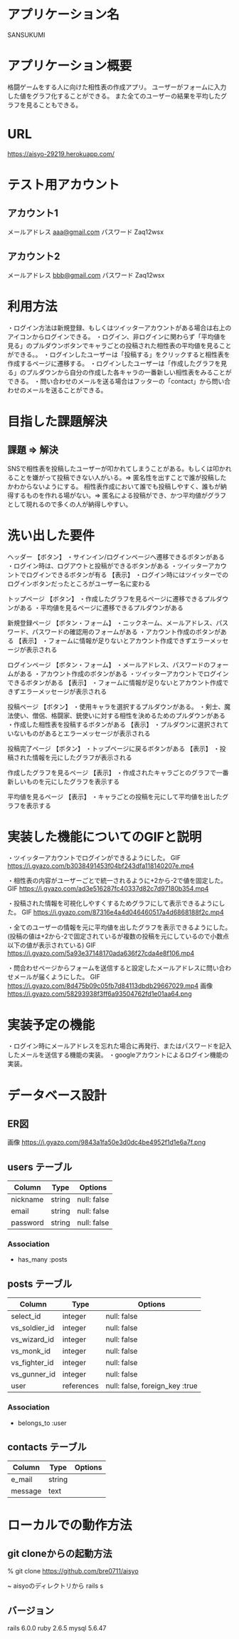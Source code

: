 # アプリケーション名
SANSUKUMI

# アプリケーション概要
格闘ゲームをする人に向けた相性表の作成アプリ。
ユーザーがフォームに入力した値をグラフ化することができる。
また全てのユーザーの結果を平均したグラフを見ることもできる。

# URL
https://aisyo-29219.herokuapp.com/

# テスト用アカウント
## アカウント1
メールアドレス aaa@gmail.com
パスワード    Zaq12wsx

## アカウント2
メールアドレス bbb@gmail.com
パスワード    Zaq12wsx

# 利用方法
・ログイン方法は新規登録、もしくはツイッターアカウントがある場合は右上のアイコンからログインできる。
・ログイン、非ログインに関わらず「平均値を見る」のプルダウンボタンでキャラごとの投稿された相性表の平均値を見ることができる。。
・ログインしたユーザーは「投稿する」をクリックすると相性表を作成するページに遷移する。
・ログインしたユーザーは「作成したグラフを見る」のプルダウンから自分の作成した各キャラの一番新しい相性表をみることができる。
・問い合わせのメールを送る場合はフッターの「contact」から問い合わせのメールを送ることができる。

# 目指した課題解決
## 課題 => 解決
SNSで相性表を投稿したユーザーが叩かれてしまうことがある。もしくは叩かれることを嫌がって投稿できない人がいる。=> 匿名性を出すことで誰が投稿したかわからないようにする。
相性表作成において誰でも投稿しやすく、誰もが納得するものを作れる場がない。=> 匿名による投稿ができ、かつ平均値がグラフとして現れるので多くの人が納得しやすい。

# 洗い出した要件
ヘッダー
【ボタン】
・サインイン/ログインページへ遷移できるボタンがある
・ログイン時は、ログアウトと投稿ができるボタンがある
・ツイッターアカウントでログインできるボタンが有る
【表示】
・ログイン時にはツイッターでのログインボタンだったところがユーザー名に変わる

トップページ
【ボタン】
・作成したグラフを見るページに遷移できるプルダウンがある
・平均値を見るページに遷移できるプルダウンがある

新規登録ページ
【ボタン・フォーム】
・ニックネーム、メールアドレス、パスワード、パスワードの確認用のフォームがある
・アカウント作成のボタンがある
【表示】
・フォームに情報が足りないとアカウント作成できずエラーメッセージが表示される

ログインページ
【ボタン・フォーム】
・メールアドレス、パスワードのフォームがある
・アカウント作成のボタンがある
・ツイッターアカウントでログインできるボタンがある
【表示】
・フォームに情報が足りないとアカウント作成できずエラーメッセージが表示される

投稿ページ
【ボタン】
・使用キャラを選択するプルダウンがある。
・剣士、魔法使い、僧侶、格闘家、銃使いに対する相性を決めるためのプルダウンがある
・作成した相性表を投稿するボタンがある
【表示】
・プルダウンに選択されていないものがあるとエラーメッセージが表示される

投稿完了ページ
【ボタン】
・トップページに戻るボタンがある
【表示】
・投稿された情報を元にしたグラフが表示される

作成したグラフを見るページ
【表示】
・作成されたキャラごとのグラフで一番新しいものを元にしたグラフを表示する

平均値を見るページ
【表示】
・キャラごとの投稿を元にして平均値を出したグラフを表示する

# 実装した機能についてのGIFと説明
・ツイッターアカウントでログインができるようにした。
GIF
https://i.gyazo.com/b3038491453f04bf243dfa118140207e.mp4

・相性表の内容がユーザーごとで統一されるように+2から-2で値を固定した。
GIF
https://i.gyazo.com/ad3e516287fc40337d82c7d97180b354.mp4

・投稿された情報を可視化しやすくするためグラフにして表示できるようにした。
GIF
https://i.gyazo.com/87316e4a4d046460517a4d6868188f2c.mp4

・全てのユーザーの情報を元に平均値を出したグラフを表示できるようにした。(投稿の値は+2から-2で固定されているが複数の投稿を元にしているので小数点以下の値が表示されている)
GIF
https://i.gyazo.com/5a93e37148170ada636f27cda4e8f106.mp4

・問合わせページからフォームを送信すると設定したメールアドレスに問い合わせメールが届くようにした。
GIF
https://i.gyazo.com/8d475b09c05fb7d84113dbdb29667029.mp4
画像
https://i.gyazo.com/58293938f3ff6a93504762fd1e01aa64.png

# 実装予定の機能
・ログイン時にメールアドレスを忘れた場合に再発行、またはパスワードを記入したメールを送信する機能の実装。
・googleアカウントによるログイン機能の実装。

# データベース設計
## ER図
画像
https://i.gyazo.com/9843a1fa50e3d0dc4be4952f1d1e6a7f.png

## users テーブル

| Column              | Type    | Options     |
| ------------------- | ------- | ----------- |
| nickname            | string  | null: false |
| email               | string  | null: false |
| password            | string  | null: false |

### Association

- has_many  :posts



## posts テーブル

| Column           | Type        | Options                           |
| ---------------  | ----------- | --------------------------------- |
| select_id        | integer     | null: false                       |
| vs_soldier_id    | integer     | null: false                       |
| vs_wizard_id     | integer     | null: false                       |
| vs_monk_id       | integer     | null: false                       |
| vs_fighter_id    | integer     | null: false                       |
| vs_gunner_id     | integer     | null: false                       |
| user             | references  | null: false, foreign_key :true    |

### Association

- belongs_to :user

## contacts テーブル
| Column           | Type        | Options                           |
| ---------------  | ----------- | --------------------------------- |
| e_mail           | string      |                                   |
| message          | text        |                                   |


# ローカルでの動作方法
## git cloneからの起動方法

% git clone https://github.com/bre0711/aisyo

~ aisyoのディレクトリから rails s

## バージョン

rails 6.0.0
ruby  2.6.5
mysql 5.6.47
